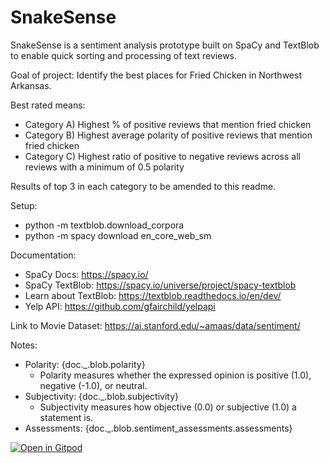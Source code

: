 # SnakeSense

SnakeSense is a sentiment analysis prototype built on SpaCy and TextBlob to enable quick sorting and processing of text reviews.

Goal of project: Identify the best places for Fried Chicken in Northwest Arkansas.
 
Best rated means:
* Category A) Highest % of positive reviews that mention fried chicken
* Category B) Highest average polarity of positive reviews that mention fried chicken
* Category C) Highest ratio of positive to negative reviews across all reviews with a minimum of 0.5 polarity

Results of top 3 in each category to be amended to this readme.

Setup:
* python -m textblob.download_corpora
* python -m spacy download en_core_web_sm

Documentation:
* SpaCy Docs: https://spacy.io/
* SpaCy TextBlob: https://spacy.io/universe/project/spacy-textblob
* Learn about TextBlob: https://textblob.readthedocs.io/en/dev/
* Yelp API: https://github.com/gfairchild/yelpapi

Link to Movie Dataset: https://ai.stanford.edu/~amaas/data/sentiment/

Notes:

* Polarity: {doc._.blob.polarity}
    * Polarity measures whether the expressed opinion is positive (1.0), negative (-1.0), or neutral.
* Subjectivity: {doc._.blob.subjectivity}
    * Subjectivity measures how objective (0.0) or subjective (1.0) a statement is.
* Assessments: {doc._.blob.sentiment_assessments.assessments}


[![Open in Gitpod](https://gitpod.io/button/open-in-gitpod.svg)](https://gitpod.io/#https://github.com/TrialAndErrror/SnakeSense)
